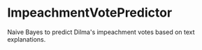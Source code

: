 # ImpeachmentVotePredictor
Naive Bayes to predict Dilma's impeachment votes based on text explanations. 
